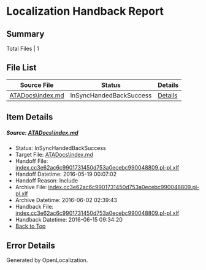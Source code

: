 # <a name='report-top'></a> Localization Handback Report

## Summary
 Total Files | 1

## File List
 Source File | Status | Details 
 ----------- | ------ | ------- 
 [ATADocs\index.md](https://github.com/Microsoft/ATADocs-pr/blob/5cc0a757bf0983eb4026e641f802a111b3d0e0e1/ATADocs/index.md) | InSyncHandedBackSuccess | [Details](#54bb8923b2033f36a7682a19fbd45107ca97d432221)

## Item Details
##### <a name='54bb8923b2033f36a7682a19fbd45107ca97d432221'></a> Source: [ATADocs\index.md](https://github.com/Microsoft/ATADocs-pr/blob/5cc0a757bf0983eb4026e641f802a111b3d0e0e1/ATADocs/index.md)
* Status: InSyncHandedBackSuccess
* Target File: [ATADocs\index.md](https://github.com/Microsoft/ATADocs-pr.pl-pl/blob/920c0aa9af43f6df36c17893814409d19de73398/ATADocs/index.md)
* Handoff File: [index.cc3e62ac6c9901731450d753a0ecebc990048809.pl-pl.xlf](https://github.com/Microsoft/EM.handoff/blob/229fd3e11d88cb2279801db96f70f0a9fa3abed5/ol-handoff/Microsoft/ATADocs-pr.pl-pl/master/index.cc3e62ac6c9901731450d753a0ecebc990048809.pl-pl.xlf)
* Handoff Datetime: 2016-05-19 00:07:02
* Handoff Reason: Include
* Archive File: [index.cc3e62ac6c9901731450d753a0ecebc990048809.pl-pl.xlf](https://github.com/Microsoft/EM.handoff/blob/ab52bf14901ec1cb7f3769b53de311dd230cb96c/ol-handoff/Microsoft/ATADocs-pr.pl-pl/master/archive/index.cc3e62ac6c9901731450d753a0ecebc990048809.pl-pl.xlf)
* Archive Datetime: 2016-06-02 02:39:43
* Handback File: [index.cc3e62ac6c9901731450d753a0ecebc990048809.pl-pl.xlf](https://github.com/Microsoft/EM.handback/blob/0e99c3c5c4f98139a8eb7b4a2724101d5e6db96c/ol-handback/Microsoft/ATADocs-pr.pl-pl/master/index.cc3e62ac6c9901731450d753a0ecebc990048809.pl-pl.xlf)
* Handback Datetime: 2016-06-15 09:34:20
* [Back to Top](#report-top)


## Error Details

Generated by OpenLocalization.
